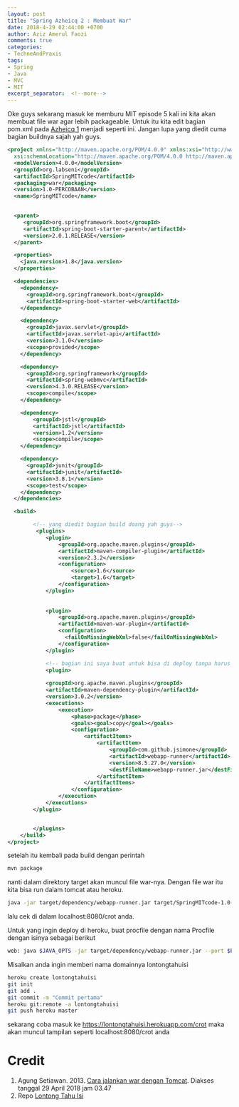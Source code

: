 ```yaml
---
layout: post
title: "Spring Azheicq 2 : Membuat War"
date: 2018-4-29 02:44:00 +0700
author: Aziz Amerul Faozi
comments: true
categories: 
- TechneAndPraxis
tags:
- Spring
- Java
- MVC
- MIT
excerpt_separator:  <!--more-->
---
```


Oke guys sekarang masuk ke memburu MIT episode 5 kali ini kita akan membuat file war agar lebih packageable. Untuk itu kita edit bagian pom.xml pada [Azheicq 1](https://faoziaziz.herokuapp.com/techneandpraxis/2018/04/21/Spring-Azheicq.html) menjadi seperti ini. Jangan lupa yang diedit cuma bagian buildnya sajah yah guys.

```xml
<project xmlns="http://maven.apache.org/POM/4.0.0" xmlns:xsi="http://www.w3.org/2001/XMLSchema-instance"
  xsi:schemaLocation="http://maven.apache.org/POM/4.0.0 http://maven.apache.org/maven-v4_0_0.xsd">
  <modelVersion>4.0.0</modelVersion>
  <groupId>org.labseni</groupId>
  <artifactId>SpringMITcode</artifactId>
  <packaging>war</packaging>
  <version>1.0-PERCOBAAN</version>
  <name>SpringMITcode</name>
  

  <parent>
     <groupId>org.springframework.boot</groupId>
     <artifactId>spring-boot-starter-parent</artifactId>
     <version>2.0.1.RELEASE</version>
  </parent>

  <properties>
    <java.version>1.8</java.version>
  </properties>

  <dependencies>
    <dependency>
      <groupId>org.springframework.boot</groupId>
      <artifactId>spring-boot-starter-web</artifactId>
    </dependency>

    <dependency>
      <groupId>javax.servlet</groupId>
      <artifactId>javax.servlet-api</artifactId>
      <version>3.1.0</version>
      <scope>provided</scope>
    </dependency>

    <dependency>
      <groupId>org.springframework</groupId>
      <artifactId>spring-webmvc</artifactId>
      <version>4.3.0.RELEASE</version>
      <scope>compile</scope>
    </dependency>

    <dependency>
        <groupId>jstl</groupId>
        <artifactId>jstl</artifactId>
        <version>1.2</version>
        <scope>compile</scope>
    </dependency>

    <dependency>
      <groupId>junit</groupId>
      <artifactId>junit</artifactId>
      <version>3.8.1</version>
      <scope>test</scope>
    </dependency>
  </dependencies>

  <build>

  		<!-- yang diedit bagian build doang yah guys-->
         <plugins>
            <plugin>
                <groupId>org.apache.maven.plugins</groupId>
                <artifactId>maven-compiler-plugin</artifactId>
                <version>2.3.2</version>
                <configuration>
                    <source>1.6</source>
                    <target>1.6</target>
                </configuration>
            </plugin> 
            
          
            <plugin>
                <groupId>org.apache.maven.plugins</groupId>
                <artifactId>maven-war-plugin</artifactId>
                <configuration>
                  <failOnMissingWebXml>false</failOnMissingWebXml>
                </configuration>
            </plugin>

            <!-- bagian ini saya buat untuk bisa di deploy tanpa harus menginstall server tomcat di localhost atau menginstall plugin deploy cli di heroku-->
            <plugin>
            
            <groupId>org.apache.maven.plugins</groupId>
            <artifactId>maven-dependency-plugin</artifactId>
            <version>3.0.2</version>
            <executions>
                <execution>
                    <phase>package</phase>
                    <goals><goal>copy</goal></goals>
                    <configuration>
                        <artifactItems>
                            <artifactItem>
                                <groupId>com.github.jsimone</groupId>
                                <artifactId>webapp-runner</artifactId>
                                <version>8.5.27.0</version>
                                <destFileName>webapp-runner.jar</destFileName>
                            </artifactItem>
                        </artifactItems>
                    </configuration>
                </execution>
            </executions>
        </plugin>


        </plugins>
    </build>
</project>


```

setelah itu kembali pada build dengan perintah

```bash
mvn package
```

nanti dalam direktory target akan muncul file war-nya. Dengan file war itu kita bisa run dalam tomcat atau heroku.

```bash
java -jar target/dependency/webapp-runner.jar target/SpringMITcode-1.0-PERCOBAAN.war
```

lalu cek di dalam localhost:8080/crot anda.

Untuk yang ingin deploy di heroku, buat procfile dengan nama Procfile dengan isinya sebagai berikut

```bash
web: java $JAVA_OPTS -jar target/dependency/webapp-runner.jar --port $PORT target/SpringMITcode-1.0-PERCOBAAN.war
```

Misalkan anda ingin memberi nama domainnya lontongtahuisi

```bash
heroku create lontongtahuisi
git init 
git add .
git commit -m "Commit pertama"
heroku git:remote -a lontongtahuisi
git push heroku master
```

sekarang coba masuk ke https://lontongtahuisi.herokuapp.com/crot maka akan muncul tampilan seperti localhost:8080/crot anda

# Credit

1. Agung Setiawan. 2013. [Cara jalankan war dengan Tomcat](https://agung-setiawan.com/cara-gampang-deploy-war-ke-tomcat-windows/). Diakses tanggal 29 April 2018 jam 03.47
2. Repo [Lontong Tahu Isi](https://github.com/faoziaziz/lontongtahuisi)